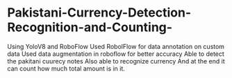 # Pakistani-Currency-Detection-Recognition-and-Counting-
Using YoloV8 and RoboFlow
Used RobolFlow for data annotation on custom data
Used data augmentation in roboflow for better accuracy
Able to detect the pakitani cuurecy notes 
Also able to recognize currency 
And at the end it can count how much total amount is in it.
